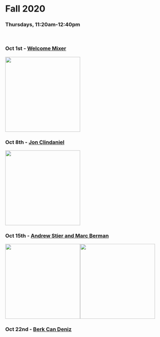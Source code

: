 # Fall 2020
### Thursdays, 11:20am-12:40pm

<br>

### Oct 1st - [Welcome Mixer](https://github.com/uchicago-computation-workshop/Fall2020/tree/master/fall2020mixer)

<div><img src="https://avatars3.githubusercontent.com/u/32048906?s=200&v=4" width="238" height="238"></div>



### Oct 8th - [Jon Clindaniel](https://github.com/uchicago-computation-workshop/Fall2020/tree/master/10-08_Clindaniel)

<div><img src="https://macss.uchicago.edu/sites/macss.uchicago.edu/files/styles/columnwidth-wider/public/uploads/images/Screenshot%202019-09-23%2010.58.34.png?itok=ULCExQwo" width="238" height="238"></div>



### Oct 15th - [Andrew Stier and Marc Berman](https://github.com/uchicago-computation-workshop/Fall2020/tree/master/10-15_Stier_Berman)

<div><img src="https://psychology.uchicago.edu/sites/psychology.uchicago.edu/files/styles/columnwidth-wider/public/uploads/images/4083.jpeg?itok=9c_eQIix" width="238" height="238"><img src="https://macss.uchicago.edu/sites/macss.uchicago.edu/files/styles/columnwidth-wider/public/uploads/images/Screen%20Shot%202018-06-27%20at%2011.09.43%20AM.png?itok=WqfiFvS_" width="238" height="238"></div>



### Oct 22nd - [Berk Can Deniz](https://github.com/uchicago-computation-workshop/Fall2020/tree/master/10-22_Can_Deniz)





